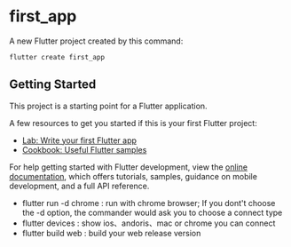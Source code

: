 # first_app

A new Flutter project created by this command: 
```
flutter create first_app
```

## Getting Started

This project is a starting point for a Flutter application.

A few resources to get you started if this is your first Flutter project:

- [Lab: Write your first Flutter app](https://docs.flutter.dev/get-started/codelab)
- [Cookbook: Useful Flutter samples](https://docs.flutter.dev/cookbook)

For help getting started with Flutter development, view the
[online documentation](https://docs.flutter.dev/), which offers tutorials,
samples, guidance on mobile development, and a full API reference.

- flutter run -d chrome : run with chrome browser; If you dont't choose the -d option, the commander would ask you to choose a connect type
- flutter devices : show ios、andoris、mac or chrome you can connect
-  flutter build web : build your web release version
